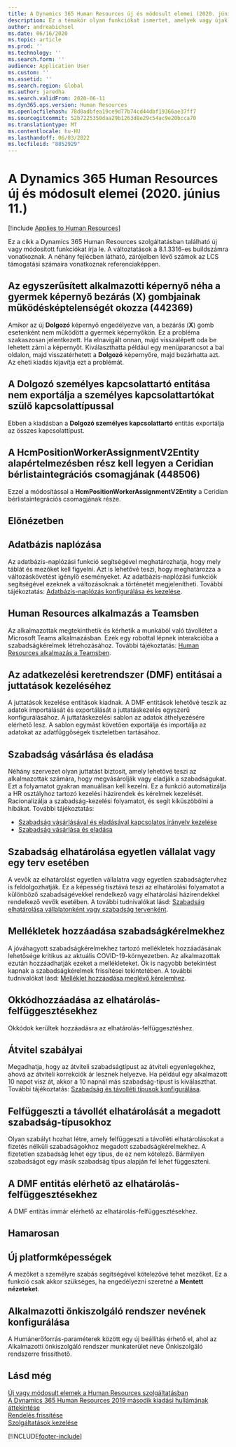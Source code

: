 ```yaml
---
title: A Dynamics 365 Human Resources új és módosult elemei (2020. június 11.)
description: Ez a témakör olyan funkciókat ismertet, amelyek vagy újak, vagy módosulnak a Microsoftban Dynamics 365 Human Resources 2020. június 11-én.
author: andreabichsel
ms.date: 06/16/2020
ms.topic: article
ms.prod: ''
ms.technology: ''
ms.search.form: ''
audience: Application User
ms.custom: ''
ms.assetid: ''
ms.search.region: Global
ms.author: jaredha
ms.search.validFrom: 2020-06-11
ms.dyn365.ops.version: Human Resources
ms.openlocfilehash: 78d0adbfea19ce9d77b74cd44dbf19366ae37ff7
ms.sourcegitcommit: 52b7225350daa29b1263d8e29c54ac9e20bcca70
ms.translationtype: MT
ms.contentlocale: hu-HU
ms.lasthandoff: 06/03/2022
ms.locfileid: "8852929"
---
```

# <a name="whats-new-or-changed-in-dynamics-365-human-resources-june-11-2020"></a>A Dynamics 365 Human Resources új és módosult elemei (2020. június 11.)

[!include [Applies to Human Resources](../includes/applies-to-hr.md)]

Ez a cikk a Dynamics 365 Human Resources szolgáltatásban található új vagy módosított funkciókat írja le. A változtatások a 8.1.3316-es buildszámra vonatkoznak. A néhány fejlécben látható, zárójelben lévő számok az LCS támogatási számaira vonatkoznak referenciaképpen.

## <a name="streamlined-employee-form-sometimes-causes-child-form-close-x-buttons-to-stop-working-442369"></a>Az egyszerűsített alkalmazotti képernyő néha a gyermek képernyő bezárás (X) gombjainak működésképtelenségét okozza (442369)

Amikor az új **Dolgozó** képernyő engedélyezve van, a bezárás (**X**) gomb esetenként nem működött a gyermek képernyőkön. Ez a probléma szakaszosan jelentkezett. Ha elnavigált onnan, majd visszalépett oda be lehetett zárni a képernyőt. Kiválaszthatta például egy menüparancsot a bal oldalon, majd visszatérhetett a **Dolgozó** képernyőre, majd bezárhatta azt. Az eheti kiadás kijavítja ezt a problémát. 

## <a name="the-worker-personal-contact-person-entity-doesnt-export-personal-contacts-with-a-parent-relationship-type"></a>A Dolgozó személyes kapcsolattartó entitása nem exportálja a személyes kapcsolattartókat szülő kapcsolattípussal

Ebben a kiadásban a **Dolgozó személyes kapcsolattartó** entitás exportálja az összes kapcsolattípust.

## <a name="the-hcmpositionworkerassignmentv2entity-should-be-part-of-the-ceridian-payroll-integration-package-by-default-448506"></a>A HcmPositionWorkerAssignmentV2Entity alapértelmezésben rész kell legyen a Ceridian bérlistaintegrációs csomagjának (448506)

Ezzel a módosítással a **HcmPositionWorkerAssignmentV2Entity** a Ceridian bérlistaintegrációs csomagjának része.

## <a name="in-preview"></a>Előnézetben

## <a name="database-logging"></a>Adatbázis naplózása

Az adatbázis-naplózási funkció segítségével meghatározhatja, hogy mely táblát és mezőket kell figyelni. Azt is lehetővé teszi, hogy meghatározza a változáskövetést igénylő eseményeket. Az adatbázis-naplózási funkciók segítségével ezeknek a változásoknak a történetét megjelenítheti. További tájékoztatás: [Adatbázis-naplózás konfigurálása és kezelése](hr-admin-database-logging.md).

## <a name="human-resources-application-in-teams"></a>Human Resources alkalmazás a Teamsben

Az alkalmazottak megtekinthetik és kérhetik a munkából való távollétet a Microsoft Teams alkalmazásban. Ezek egy robottal lépnek interakcióba a szabadságkérelmek létrehozásához. További tájékoztatás: [Human Resources alkalmazás a Teamsben](./hr-admin-teams-leave-app.md). 

## <a name="data-management-framework-dmf-entities-for-benefits-management"></a>Az adatkezelési keretrendszer (DMF) entitásai a juttatások kezeléséhez
 
A juttatások kezelése entitások kiadnak. A DMF entitások lehetővé teszik az adatok importálását és exportálását a juttatáskezelés egyszerű konfigurálásához. A juttatáskezelési sablon az adatok áthelyezésére elérhető lesz. A sablon egymást követően exportálja és importálja az adatokat az adatfüggőségek tiszteletben tartásához.

## <a name="buy-and-sell-leave"></a>Szabadság vásárlása és eladása 

Néhány szervezet olyan juttatást biztosít, amely lehetővé teszi az alkalmazottak számára, hogy megvásárolják vagy eladják a szabadságukat. Ezt a folyamatot gyakran manuálisan kell kezelni. Ez a funkció automatizálja a HR osztályhoz tartozó kezelési házirendek és kérelmek kezelését. Racionalizálja a szabadság-kezelési folyamatot, és segít kiküszöbölni a hibákat. További tájékoztatás:

- [Szabadság vásárlásával és eladásával kapcsolatos irányelv kezelése](hr-leave-and-absence-manage-buy-and-sell-leave-policies.md)
- [Szabadság vásárlása és eladása](hr-employee-self-service-buy-sell-leave.md)

## <a name="leave-accrual-for-a-single-company-or-single-plan"></a>Szabadság elhatárolása egyetlen vállalat vagy egy terv esetében

A vevők az elhatárolást egyetlen vállalatra vagy egyetlen szabadságtervhez is feldolgozhatják. Ez a képesség tisztává teszi az elhatárolási folyamatot a különböző szabadságévekkel rendelkező vagy elhatárolási házirendekkel rendelkező vevők esetében. A további tudnivalókat lásd: [Szabadság elhatárolása vállalatonként vagy szabadság tervenként](hr-leave-and-absence-accrue.md).

## <a name="add-attachments-to-time-off-requests"></a>Mellékletek hozzáadása szabadságkérelmekhez

A jóváhagyott szabadságkérelmekhez tartozó mellékletek hozzáadásának lehetősége kritikus az aktuális COVID-19-környezetben. Az alkalmazottak ezután hozzáadhatják ezeket a mellékleteket. Ők is nagyobb betekintést kapnak a szabadságkérelmek frissítései tekintetében. A további tudnivalókat lásd: [Melléklet hozzáadása meglévő kérelemhez](hr-employee-self-service-request-time-off.md#add-an-attachment-to-an-existing-request).

## <a name="add-reason-code-to-accrual-suspensions"></a>Okkódhozzáadása az elhatárolás-felfüggesztésekhez 

Okkódok kerültek hozzáadásra az elhatárolás-felfüggesztéshez.

## <a name="carry-forward-rules"></a>Átvitel szabályai 

Megadhatja, hogy az átviteli szabadságtípust az átviteli egyenlegekhez, ahová az átviteli korrekciók ár lesznek helyezve. Ha például egy alkalmazott 10 napot visz át, akkor a 10 napnál más szabadság-típust is kiválaszthat. További tájékoztatás: [Szabadság és távolléti típusok konfigurálása](hr-leave-and-absence-types.md).

## <a name="suspend-leave-accrual-for-specified-leave-types"></a>Felfüggeszti a távollét elhatárolását a megadott szabadság-típusokhoz

Olyan szabályt hozhat létre, amely felfüggeszti a távolléti elhatárolásokat a fizetés nélküli szabadságokhoz megadott szabadságkérelmekhez. A fizetetlen szabadság lehet egy típus, de ez nem kötelező. Bármilyen szabadságot egy másik szabadság típus alapján fel lehet függeszteni.

## <a name="dmf-entity-available-for-accrual-suspensions"></a>A DMF entitás elérhető az elhatárolás-felfüggesztésekhez 

A DMF entitás immár elérhető az elhatárolás-felfüggesztésekhez.

## <a name="coming-soon"></a>Hamarosan

## <a name="new-platform-capabilities"></a>Új platformképességek 

A mezőket a személyre szabás segítségével kötelezővé tehet mezőket. Ez a funkció csak akkor szükséges, ha engedélyezni szeretné a **Mentett nézeteket**.

## <a name="configure-the-name-of-employee-self-service"></a>Alkalmazotti önkiszolgáló rendszer nevének konfigurálása

A Humánerőforrás-paraméterek között egy új beállítás érhető el, ahol az Alkalmazotti önkiszolgáló rendszer munkaterület neve Önkiszolgáló rendszerre frissíthető. 

## <a name="see-also"></a>Lásd még

[Új vagy módosult elemek a Human Resources szolgáltatásban](hr-admin-whats-new.md)</br>
[A Dynamics 365 Human Resources 2019 második kiadási hullámának áttekintése](/dynamics365-release-plan/2019wave2/dynamics365-human-resources/)</br>
[Rendelés frissítése](hr-admin-setup-update-process.md)</br>
[Szolgáltatások kezelése](hr-admin-manage-features.md)

[!INCLUDE[footer-include](../includes/footer-banner.md)]